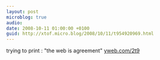 ```yaml
---
layout: post
microblog: true
audio: 
date: 2008-10-11 01:00:00 +0100
guid: http://xtof.micro.blog/2008/10/11/t954920969.html
---
```

trying to print : "the web is agreement" [yweb.com/2t9](http://yweb.com/2t9)
